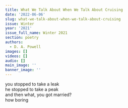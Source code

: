 ```yaml
---
title: What We Talk About When We Talk About Cruising
date: '2022-06-06'
slug: what-we-talk-about-when-we-talk-about-cruising
issue: Winter
year: '2021'
issue_full_name: Winter 2021
section: poetry
authors:
  - D. A. Powell
images: []
videos: []
audio: []
main_image: ''
banner_image: ''
---
```

you stopped to take a leak \
he stopped to take a peak \
and then what, you got married? \
how boring 
